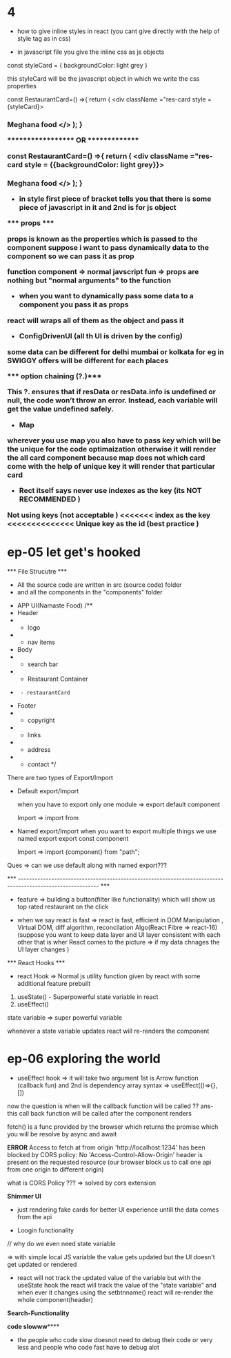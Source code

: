 # 4

* how to give inline styles in react (you cant give directly with the help of style tag as in css)

-  in javascript file you give the inline css as js objects

const styleCard = {
    backgroundColor: light grey
}

this styleCard will be the javascript object in which we write the css properties

const RestaurantCard=() =>{
    return (
        <div className ="res-card  style = {styleCard}>
        <h3> Meghana food </>
        </div>
    );
}


*****************   OR   *************

const RestaurantCard=() =>{
    return (
        <div className ="res-card  style = {{backgroundColor: light grey}}>  
        <h3> Meghana food </>
        </div>
    );
}

- in style first piece of bracket tells you that there is some piece of javascript in it and 2nd is for js object 


*** props ***

props is known as the properties which is passed to the component 
suppose i want to pass dynamically data to the component so we can pass it as prop

function component => normal javscript fun => props are nothing but "normal arguments" to the function


- when you want to dynamically pass some data to a component you pass it as props 

react will wraps all of them as the object and pass it 


* ConfigDrivenUI  (all th UI is driven by the config)

some data can be different for delhi mumbai or kolkata for eg in SWIGGY offers will be different for each places 




*** option chaining (?.)***

This ?. ensures that if resData or resData.info is undefined or null, the code won’t throw an error. Instead, each variable will get the value undefined safely.


* Map

wherever you use map you also have to pass key which will be the  unique for the code optimaization otherwise it will render the all card component because map does not which card come with the help of unique key it will render that particular card

* Rect itself says never use indexes as the key  (its NOT RECOMMENDED )


Not using keys (not acceptable ) <<<<<<< index as the key <<<<<<<<<<<<<< Unique key as the id (best practice )



# ep-05 let get's hooked



*** File Strucutre ***
- All the source code are written in src (source code) folder 
- and all the components in the "components" folder 



* APP UI(Namaste Food)
/**
 * Header
 *  - logo
 *  - nav items
 * Body
 *  - search bar
 *  - Restaurant Container
 *      - restaurantCard
 * Footer
 *  - copyright
 *  - links
 *  - address
 *  - contact
 */



There are two types of Export/Import
 - Default export/Import
 
    when you have to export only one module => export default component

    Import => import <Componet name> from <path>


 - Named export/Import
    when you want to export multiple things we use named export 
        export const component

    Import => import {component} from "path";
        

Ques => can we use default along with named export???

*** -----------------------------------------------------------------------------------------------------------  *** 

* feature => building a button(filter like functionality) which will show us top rated restaurant on the click 


* when we say react is fast => react is fast, efficient in DOM Manipulation , Virtual DOM, diff algorithm, reconcilation Algo(React Fibre => react-16) (suppose you want to keep data layer and UI layer consistent with each other that is wher React comes to the picture => if my data chnages the UI layer changes )


*** React Hooks ***

- react Hook => Normal js utility function given by react with some additional feature prebuilt 

1. useState() - Superpowerful state variable in react 
2. useEffect()

state variable => super powerful variable 

whenever a state variable updates react will re-renders the component 



# ep-06 exploring the world 

* useEffect hook => it will take two argument 1st is Arrow function (callback fun) and 2nd is dependency array
syntax => useEffect(()=>{}, []) 

now the question is when will the callback function will be called ??
ans- this call back function will be called after the component renders 

fetch() is a func provided by the browser which returns the promise which you will be resolve by async and await 

**ERROR** Access to fetch at from origin 'http://localhost:1234' has been blocked by CORS policy: No 'Access-Control-Allow-Origin' header is present on the requested resource (our browser block us to call one api from one origin to different origin)


what is CORS Policy ??? => solved by cors extension 


**Shimmer UI**
- just rendering fake cards for better UI experience untill the data comes from the api

* Loogin functionality


// why do we even need state variable 

=> with simple local JS variable the value gets updated but the UI doesn't get updated or rendered 
- react will not track the updated value of the variable but with the useState hook the react will track the value of the "state variable" and when ever it changes using the setbtnname() react will re-render the whole component(header)  


**Search-Functionality**





********code slowww************
- the people who code slow doesnot need to debug their code or very less and people who code fast have to debug alot


